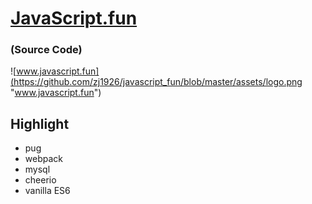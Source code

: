 # [JavaScript.fun](http://www.javascript.fun)
### (Source Code)
![www.javascript.fun](https://github.com/zj1926/javascript_fun/blob/master/assets/logo.png "www.javascript.fun")

## Highlight

- pug
- webpack
- mysql
- cheerio
- vanilla ES6
